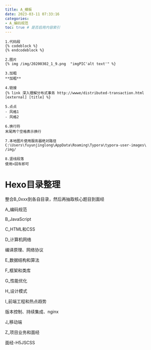```yaml
---
title: A_模板
date: 2023-03-11 07:33:16
categories:
- A_编码规范
toc: true # 是否启用内容索引
---
```


```
1.代码段
{% codeblock %}
{% endcodeblock %}

2.图片
{% img /img/20200302_1_9.png  "imgPIC'alt text'" %}

3.加粗
**加粗**

4.链接
{% link 深入理解分布式事务 http://wwwe/distributed-transaction.html [external] [title] %}

5.点点
- 风格1
- 风格2

6.换行符
末尾两个空格表示换行

7.本地图片使用服务器绝对路径
C:\Users\fuyunjinglong\AppData\Roaming\Typora\typora-user-images\
/img/

8.竖线段落
使用>回车即可
```

# Hexo目录整理

整合B_0xxx到各自目录，然后再抽取核心题目到面经

A_编码规范 

B_JavaScript

C_HTML和CSS

D_计算机网络

编译原理、网络协议

E_数据结构和算法

F_框架和类库

G_性能优化

H_设计模式

I_前端工程和热点趋势

版本控制、持续集成、nginx

J_移动端

Z_项目业务和面经

面经-H5JSCSS





